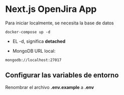 # Next.js OpenJira App
Para iniciar localmente, se necesita la base de datos
```
docker-compose up -d
```

* EL -d, significa __detached__

* MongoDB URL local:
```
mongodb://localhost:27017
```

## Configurar las variables de entorno
Renombrar el archivo __.env.example__ a __.env__